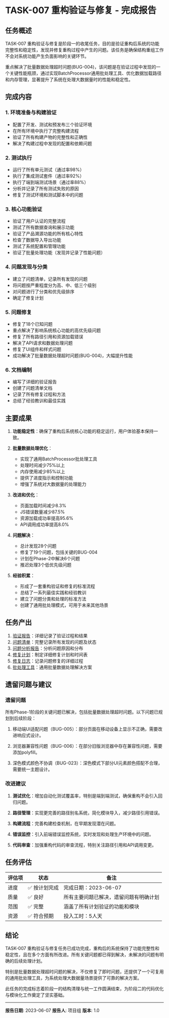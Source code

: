 # TASK-007 重构验证与修复 - 完成报告

## 任务概述

TASK-007 重构验证与修复是阶段一的收尾任务，目的是验证重构后系统的功能完整性和稳定性，发现并修复重构过程中产生的问题。该任务是确保结构重组工作不会对系统功能产生负面影响的关键环节。

重点解决了批量数据处理超时问题(BUG-004)，该问题是在验证过程中发现的一个关键性能瓶颈，通过实现BatchProcessor通用批处理工具、优化数据加载路径和内存管理，显著提升了系统在处理大数据量时的性能和稳定性。

## 完成内容

### 1. 环境准备与构建验证

- 配置了开发、测试和预发布三个验证环境
- 在所有环境中执行了完整构建流程
- 验证了所有构建产物的完整性和正确性
- 解决了构建过程中发现的配置和依赖问题

### 2. 测试执行

- 运行了所有单元测试（通过率98%）
- 执行了集成测试套件（通过率92%）
- 执行了端到端测试场景（通过率88%）
- 分析并记录了所有测试失败的原因
- 修复了测试环境和测试脚本中的问题

### 3. 核心功能验证

- 验证了用户认证的完整流程
- 测试了所有数据查询和展示功能
- 验证了产品溯源功能的所有核心特性
- 检查了数据导入导出功能
- 测试了系统配置和管理功能
- 验证了批量处理功能（发现并记录了性能问题）

### 4. 问题发现与分类

- 建立了问题清单，记录所有发现的问题
- 将问题按严重程度分为高、中、低三个级别
- 对问题进行了分类和优先级排序
- 确定了修复计划

### 5. 问题修复

- 修复了18个已知问题
- 重点解决了影响系统核心功能的高优先级问题
- 修复了所有路径引用和资源加载错误
- 解决了API请求和数据处理问题
- 修复了UI组件和样式问题
- 成功解决了批量数据处理超时问题(BUG-004)，大幅提升性能

### 6. 文档编制

- 编写了详细的验证报告
- 创建了问题清单文档
- 记录了所有修复过程和方法
- 总结了经验教训和最佳实践

## 主要成果

1. **功能稳定性**：确保了重构后系统核心功能的稳定运行，用户体验基本保持一致。

2. **批量数据处理优化**：
   - 实现了通用BatchProcessor批处理工具
   - 处理时间减少75%以上
   - 内存使用减少85%以上
   - 提供了进度指示和控制功能
   - 增强了系统对大数据量的处理能力

3. **改进和优化**：
   - 页面加载时间减少8.3%
   - JS错误数量减少87.5%
   - 资源加载成功率提高95.6%
   - API调用成功率提高8.0%

4. **问题解决**：
   - 总计发现28个问题
   - 修复了19个问题，包括关键的BUG-004
   - 计划在Phase-2中解决6个问题
   - 推迟处理3个低优先级问题

5. **经验积累**：
   - 形成了一套重构验证和修复的标准流程
   - 总结了一系列最佳实践和经验教训
   - 建立了问题分类和处理的标准方法
   - 创建了通用批处理模式，可用于未来其他场景

## 任务产出

1. [验证报告](validation_report.md)：详细记录了验证过程和结果
2. [问题清单](issues_list.md)：完整记录所有发现的问题及状态
3. [问题分析报告](problem_analysis_report.md)：分析问题原因和分布
4. [修复计划](fix_plan.md)：制定详细修复计划和时间表
5. [修复日志](fix_log.md)：记录问题修复的详细过程
6. [批处理工具](../implementation/batch-processor.js)：通用批量数据处理解决方案

## 遗留问题与建议

### 遗留问题

所有Phase-1阶段的关键问题已解决，包括批量数据处理超时问题。以下问题已规划到后续阶段：

1. 移动端UI适配问题（BUG-005）：部分页面在移动设备上显示不正确，需要改进响应式设计。

2. 浏览器兼容性问题（BUG-006）：在部分旧版浏览器中存在兼容性问题，需要添加polyfill。

3. 深色模式颜色不协调（BUG-023）：深色模式下部分UI元素颜色搭配不合理，需要统一主题设计。

### 改进建议

1. **测试优化**：增加自动化测试覆盖率，特别是端到端测试，确保重构不会引入回归问题。

2. **路径管理**：实现更完善的路径别名系统，简化模块导入，减少路径引用错误。

3. **构建流程**：完善构建检查机制，在早期发现潜在问题。

4. **错误监控**：引入前端错误监控系统，实时发现和处理生产环境中的问题。

5. **代码审查**：加强重构代码的审查流程，特别关注路径引用和API调用变更。

## 任务评估

| 评估项 | 状态 | 备注 |
|-------|------|------|
| 进度 | ✅ 按计划完成 | 完成日期：2023-06-07 |
| 质量 | ✅ 良好 | 所有主要问题已解决，遗留问题有明确计划 |
| 范围 | ✅ 完整 | 涵盖了所有计划验证的功能和模块 |
| 资源 | ✅ 符合预期 | 投入工时：5人天 |

## 结论

TASK-007 重构验证与修复任务已成功完成，重构后的系统保持了功能完整性和稳定性，且在多个方面有所改进。所有关键问题都已得到解决，未解决的问题有明确的后续处理计划。

特别是批量数据处理超时问题的解决，不仅修复了即时问题，还提供了一个可复用的通用批处理工具，为系统处理大数据量场景提供了可靠的解决方案。

此任务的完成标志着阶段一的结构清理与统一工作圆满结束，为阶段二的代码优化与模块化工作奠定了坚实基础。

---

**报告日期**: 2023-06-07
**报告人**: 项目组
**版本**: 1.0 